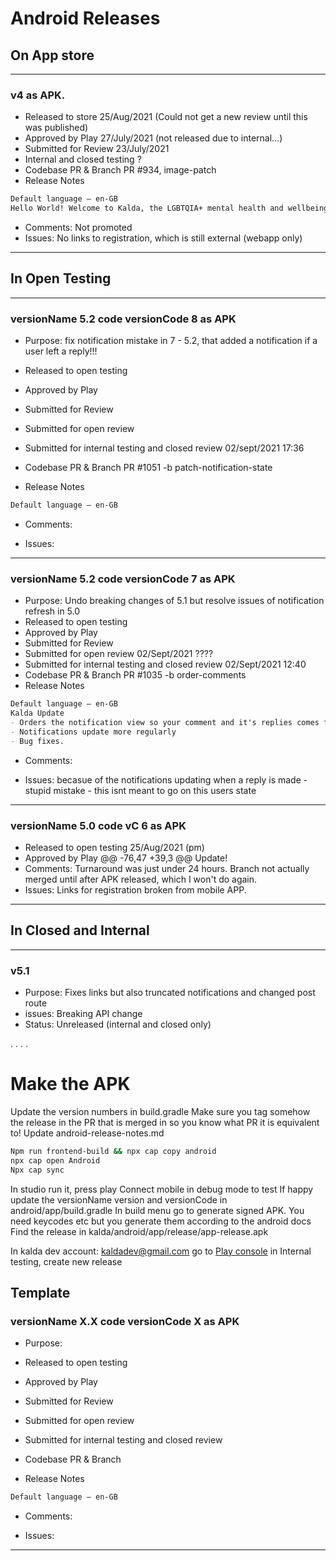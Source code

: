 # Android Releases

## On App store

----

### v4 as APK.
- Released to store
25/Aug/2021 (Could not get a new review until this was published)
- Approved by Play
27/July/2021 (not released due to internal...)
- Submitted for Review
23/July/2021
- Internal and closed testing
?
- Codebase PR & Branch
PR #934, image-patch
- Release Notes
```md
Default language – en-GB
Hello World! Welcome to Kalda, the LGBTQIA+ mental health and wellbeing app.
```
- Comments:
Not promoted
- Issues:
No links to registration, which is still external (webapp only)

----

## In Open Testing

----
### versionName 5.2 code versionCode 8 as APK
- Purpose:
fix notification mistake in 7 - 5.2, that added a notification if a user left a reply!!!
- Released to open testing
- Approved by Play
- Submitted for Review
- Submitted for open review

- Submitted for internal testing and closed review
02/sept/2021 17:36
- Codebase PR & Branch
PR #1051 -b patch-notification-state
- Release Notes
```md
Default language – en-GB
```
- Comments:

- Issues:
----

### versionName 5.2 code versionCode 7 as APK
- Purpose:
Undo breaking changes of 5.1 but resolve issues of notification refresh in 5.0
- Released to open testing
- Approved by Play
- Submitted for Review
- Submitted for open review
02/Sept/2021 ????
- Submitted for internal testing and closed review
02/Sept/2021 12:40
- Codebase PR & Branch
PR #1035 -b order-comments
- Release Notes
```md
Default language – en-GB
Kalda Update
- Orders the notification view so your comment and it's replies comes first.
- Notifications update more regularly
- Bug fixes.
```
- Comments:

- Issues:
becasue of the notifications updating when a reply is made - stupid mistake - this isnt meant to go on this users state
----


### versionName 5.0 code vC 6 as APK
- Released to open testing
25/Aug/2021 (pm)
- Approved by Play
	@@ -76,47 +39,3 @@ Update!
- Comments:
Turnaround was just under 24 hours.
Branch not actually merged until after APK released, which I won't do again.
- Issues:
Links for registration broken from mobile APP.

----

## In Closed and Internal

----

### v5.1 
- Purpose:
Fixes links but also truncated notifications and changed post route
- issues:
Breaking API change
- Status: 
Unreleased (internal and closed only)

.
.
.
.


# Make the APK

Update the version numbers in build.gradle
Make sure you tag somehow the release in the PR that is merged in so you know what PR it is equivalent to!
Update android-release-notes.md

```sh
Npm run frontend-build && npx cap copy android
npx cap open Android
Npx cap sync
```

In studio run it, press play
Connect mobile in debug mode to test
If happy update the versionName version and versionCode in android/app/build.gradle
In build menu go to generate signed APK. You need keycodes etc but you generate them according to the android docs
Find the release in kalda/android/app/release/app-release.apk

In kalda dev account: kaldadev@gmail.com go to [Play console](https://play.google.com/console/)
in Internal testing, create new release

## Template

### versionName X.X code versionCode X as APK
- Purpose:

- Released to open testing
- Approved by Play
- Submitted for Review
- Submitted for open review

- Submitted for internal testing and closed review

- Codebase PR & Branch

- Release Notes
```md
Default language – en-GB
```
- Comments:

- Issues:
----
